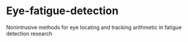 # Eye-fatigue-detection
Nonintrusive methods for eye locating and tracking arithmetic in fatigue detection research
